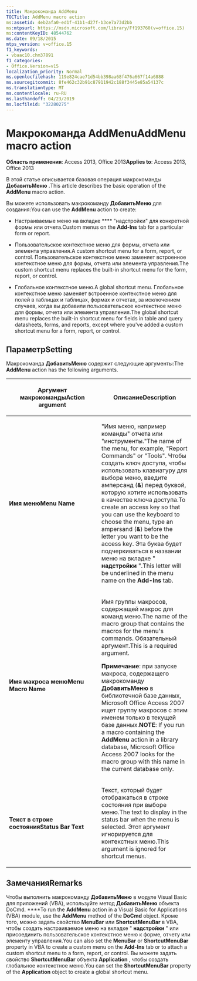 ```yaml
---
title: Макрокоманда AddMenu
TOCTitle: AddMenu macro action
ms:assetid: 4eb2afa0-ed1f-41b1-d27f-b3ce7a73d2bb
ms:mtpsurl: https://msdn.microsoft.com/library/Ff193760(v=office.15)
ms:contentKeyID: 48544762
ms.date: 09/18/2015
mtps_version: v=office.15
f1_keywords:
- vbaac10.chm37891
f1_categories:
- Office.Version=v15
localization_priority: Normal
ms.openlocfilehash: 119e824cae71d54bb398aa68f476a667f14a6888
ms.sourcegitcommit: 8fe462c32b91c87911942c188f3445e85a54137c
ms.translationtype: MT
ms.contentlocale: ru-RU
ms.lasthandoff: 04/23/2019
ms.locfileid: "32280275"
---
```

# <a name="addmenu-macro-action"></a><span data-ttu-id="112db-102">Макрокоманда AddMenu</span><span class="sxs-lookup"><span data-stu-id="112db-102">AddMenu macro action</span></span>


<span data-ttu-id="112db-103">**Область применения**: Access 2013, Office 2013</span><span class="sxs-lookup"><span data-stu-id="112db-103">**Applies to**: Access 2013, Office 2013</span></span>

<span data-ttu-id="112db-104">В этой статье описывается базовая операция макрокоманды **ДобавитьМеню** .</span><span class="sxs-lookup"><span data-stu-id="112db-104">This article describes the basic operation of the **AddMenu** macro action.</span></span>

<span data-ttu-id="112db-105">Вы можете использовать макрокоманду **ДобавитьМеню** для создания:</span><span class="sxs-lookup"><span data-stu-id="112db-105">You can use the **AddMenu** action to create:</span></span>

- <span data-ttu-id="112db-106">Настраиваемые меню на вкладке \*\*\*\* "надстройки" для конкретной формы или отчета.</span><span class="sxs-lookup"><span data-stu-id="112db-106">Custom menus on the **Add-Ins** tab for a particular form or report.</span></span>

- <span data-ttu-id="112db-107">Пользовательское контекстное меню для формы, отчета или элемента управления.</span><span class="sxs-lookup"><span data-stu-id="112db-107">A custom shortcut menu for a form, report, or control.</span></span> <span data-ttu-id="112db-108">Пользовательское контекстное меню заменяет встроенное контекстное меню для формы, отчета или элемента управления.</span><span class="sxs-lookup"><span data-stu-id="112db-108">The custom shortcut menu replaces the built-in shortcut menu for the form, report, or control.</span></span>

- <span data-ttu-id="112db-109">Глобальное контекстное меню.</span><span class="sxs-lookup"><span data-stu-id="112db-109">A global shortcut menu.</span></span> <span data-ttu-id="112db-110">Глобальное контекстное меню заменяет встроенное контекстное меню для полей в таблицах и таблицах, формах и отчетах, за исключением случаев, когда вы добавили пользовательское контекстное меню для формы, отчета или элемента управления.</span><span class="sxs-lookup"><span data-stu-id="112db-110">The global shortcut menu replaces the built-in shortcut menu for fields in table and query datasheets, forms, and reports, except where you've added a custom shortcut menu for a form, report, or control.</span></span>

## <a name="setting"></a><span data-ttu-id="112db-111">Параметр</span><span class="sxs-lookup"><span data-stu-id="112db-111">Setting</span></span>

<span data-ttu-id="112db-112">Макрокоманда **ДобавитьМеню** содержит следующие аргументы:</span><span class="sxs-lookup"><span data-stu-id="112db-112">The **AddMenu** action has the following arguments.</span></span>

<table>
<colgroup>
<col style="width: 50%" />
<col style="width: 50%" />
</colgroup>
<thead>
<tr class="header">
<th><p><span data-ttu-id="112db-113">Аргумент макрокоманды</span><span class="sxs-lookup"><span data-stu-id="112db-113">Action argument</span></span></p></th>
<th><p><span data-ttu-id="112db-114">Описание</span><span class="sxs-lookup"><span data-stu-id="112db-114">Description</span></span></p></th>
</tr>
</thead>
<tbody>
<tr class="odd">
<td><p><span data-ttu-id="112db-115"><strong>Имя меню</strong></span><span class="sxs-lookup"><span data-stu-id="112db-115"><strong>Menu Name</strong></span></span></p></td>
<td><p><span data-ttu-id="112db-116">&quot;Имя меню, например команды&quot; отчета или &quot;инструменты.&quot;</span><span class="sxs-lookup"><span data-stu-id="112db-116">The name of the menu, for example, &quot;Report Commands&quot; or &quot;Tools&quot;.</span></span> <span data-ttu-id="112db-117">Чтобы создать ключ доступа, чтобы использовать клавиатуру для выбора меню, введите амперсанд (<strong>&amp;</strong>) перед буквой, которую хотите использовать в качестве ключа доступа.</span><span class="sxs-lookup"><span data-stu-id="112db-117">To create an access key so that you can use the keyboard to choose the menu, type an ampersand (<strong>&amp;</strong>) before the letter you want to be the access key.</span></span> <span data-ttu-id="112db-118">Эта буква будет подчеркиваться в названии меню на вкладке " <strong>надстройки</strong> ".</span><span class="sxs-lookup"><span data-stu-id="112db-118">This letter will be underlined in the menu name on the <strong>Add-Ins</strong> tab.</span></span></p></td>
</tr>
<tr class="even">
<td><p><span data-ttu-id="112db-119"><strong>Имя макроса меню</strong></span><span class="sxs-lookup"><span data-stu-id="112db-119"><strong>Menu Macro Name</strong></span></span></p></td>
<td><p><span data-ttu-id="112db-120">Имя группы макросов, содержащей макрос для команд меню.</span><span class="sxs-lookup"><span data-stu-id="112db-120">The name of the macro group that contains the macros for the menu's commands.</span></span> <span data-ttu-id="112db-121">Обязательный аргумент.</span><span class="sxs-lookup"><span data-stu-id="112db-121">This is a required argument.</span></span></p>
<p><span data-ttu-id="112db-122"><strong>Примечание</strong>: при запуске макроса, содержащего макрокоманду <strong>ДобавитьМеню</strong> в библиотечной базе данных, Microsoft Office Access 2007 ищет группу макросов с этим именем только в текущей базе данных.</span><span class="sxs-lookup"><span data-stu-id="112db-122"><strong>NOTE</strong>: If you run a macro containing the <strong>AddMenu</strong> action in a library database, Microsoft Office Access 2007 looks for the macro group with this name in the current database only.</span></span></p></td>
</tr>
<tr class="odd">
<td><p><span data-ttu-id="112db-123"><strong>Текст в строке состояния</strong></span><span class="sxs-lookup"><span data-stu-id="112db-123"><strong>Status Bar Text</strong></span></span></p></td>
<td><p><span data-ttu-id="112db-124">Текст, который будет отображаться в строке состояния при выборе меню.</span><span class="sxs-lookup"><span data-stu-id="112db-124">The text to display in the status bar when the menu is selected.</span></span> <span data-ttu-id="112db-125">Этот аргумент игнорируется для контекстных меню.</span><span class="sxs-lookup"><span data-stu-id="112db-125">This argument is ignored for shortcut menus.</span></span></p></td>
</tr>
</tbody>
</table>


## <a name="remarks"></a><span data-ttu-id="112db-126">Замечания</span><span class="sxs-lookup"><span data-stu-id="112db-126">Remarks</span></span>

<span data-ttu-id="112db-127">Чтобы выполнить макрокоманду **ДобавитьМеню** в модуле Visual Basic для приложений (VBA), используйте метод **ДобавитьМеню** объекта DoCmd. \*\*\*\*</span><span class="sxs-lookup"><span data-stu-id="112db-127">To run the **AddMenu** action in a Visual Basic for Applications (VBA) module, use the **AddMenu** method of the **DoCmd** object.</span></span> <span data-ttu-id="112db-128">Кроме того, можно задать свойство **MenuBar** или **ShortcutMenuBar** в VBA, чтобы создать настраиваемое меню на вкладке " **надстройки** " или присоединить пользовательское контекстное меню к форме, отчету или элементу управления.</span><span class="sxs-lookup"><span data-stu-id="112db-128">You can also set the **MenuBar** or **ShortcutMenuBar** property in VBA to create a custom menu on the **Add-Ins** tab or to attach a custom shortcut menu to a form, report, or control.</span></span> <span data-ttu-id="112db-129">Вы можете задать свойство **ShortcutMenuBar** объекта **Application** , чтобы создать глобальное контекстное меню.</span><span class="sxs-lookup"><span data-stu-id="112db-129">You can set the **ShortcutMenuBar** property of the **Application** object to create a global shortcut menu.</span></span>

